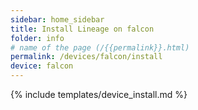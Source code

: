 ```yaml
---
sidebar: home_sidebar
title: Install Lineage on falcon
folder: info
# name of the page (/{{permalink}}.html)
permalink: /devices/falcon/install
device: falcon
---
```

{% include templates/device_install.md %}
